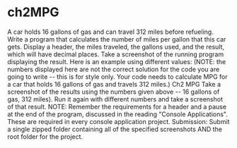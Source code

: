 # ch2MPG
A car holds 16 gallons of gas and can travel 312 miles before refueling. Write a program that calculates the number of miles per gallon that this car gets. Display a header, the miles traveled, the gallons used, and the result, which will have decimal places. Take a screenshot of the running program displaying the result.  Here is an example using different values: (NOTE: the numbers displayed here are not the correct solution for the code you are going to write -- this is for style only. Your code needs to calculate MPG for a car that holds 16 gallons of gas and travels 312 miles.)  Ch2 MPG  Take a screenshot of the results using the numbers given above -- 16 gallons of gas, 312 miles). Run it again with different numbers and take a screenshot of that result.     NOTE: Remember the requirements for a header and a pause at the end of the program, discussed in the reading "Console Applications". These are required in every console application project.  Submission: Submit a single zipped folder containing all of the specified screenshots AND the root folder for the project.
